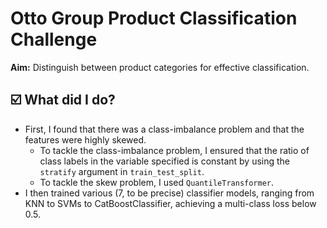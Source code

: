 # Otto Group Product Classification Challenge

**Aim:** Distinguish between product categories for effective classification.

## ☑️ What did I do?
  - First, I found that there was a class-imbalance problem and that the features were highly skewed.
    - To tackle the class-imbalance problem, I ensured that the ratio of class labels in the variable specified is constant by using the `stratify` argument in `train_test_split`.
    - To tackle the skew problem, I used `QuantileTransformer`.
  - I then trained various (7, to be precise) classifier models, ranging from KNN to SVMs to CatBoostClassifier, achieving a multi-class loss below 0.5.
